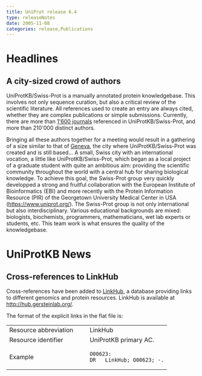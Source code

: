 ```yaml
---
title: UniProt release 6.4
type: releaseNotes
date: 2005-11-08
categories: release,Publications
---
```


# Headlines

## A city-sized crowd of authors

UniProtKB/Swiss-Prot is a manually annotated protein knowledgebase. This involves not only sequence curation, but also a critical review of the scientific literature. All references used to create an entry are always cited, whether they are complex publications or simple submissions. Currently, there are more than [1'600 journals](https://ftp.uniprot.org/pub/databases/uniprot/current_release/knowledgebase/complete/docs/jourlist) referenced in UniProtKB/Swiss-Prot, and more than 210'000 distinct authors.

Bringing all these authors together for a meeting would result in a gathering of a size similar to that of [Geneva](http://www.ville-ge.ch/en/decouvrir/en-bref/index.htm), the city where UniProtKB/Swiss-Prot was created and is still based... A small, Swiss city with an international vocation, a little like UniProtKB/Swiss-Prot, which began as a local project of a graduate student with quite an ambitious aim: providing the scientific community throughout the world with a central hub for sharing biological knowledge. To achieve this goal, the Swiss-Prot group very quickly developped a strong and fruitful collaboration with the European Institute of Bioinformatics (EBI) and more recently with the Protein Information Resource (PIR) of the Georgetown University Medical Center in USA (<https://www.uniprot.org/>). The Swiss-Prot group is not only international but also interdisciplinary. Various educational backgrounds are mixed: biologists, biochemists, programmers, mathematicians, wet lab experts or students, etc. This team work is what ensures the quality of the knowledgebase.

# UniProtKB News

## Cross-references to LinkHub

Cross-references have been added to [LinkHub](http://hub.gersteinlab.org/), a database providing links to different genomics and protein resources. LinkHub is available at <http://hub.gersteinlab.org/>.

The format of the explicit links in the flat file is:

<table><colgroup><col style="width: 50%" /><col style="width: 50%" /></colgroup><tbody><tr class="odd"><td>Resource abbreviation</td><td>LinkHub</td></tr><tr class="even"><td>Resource identifier</td><td>UniProtKB primary AC.</td></tr><tr class="odd"><td>Example</td><td><pre><code>O00623:
DR   LinkHub; O00623; -.</code></pre></td></tr></tbody></table>
